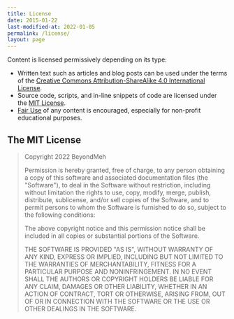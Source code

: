 ```yaml
---
title: License
date: 2015-01-22
last-modified-at: 2022-01-05
permalink: /license/
layout: page
---
```


Content is licensed permissively depending on its type:

* Written text such as articles and blog posts can be used under the terms of the
  [Creative Commons Attribution-ShareAlike 4.0 International License](http://creativecommons.org/licenses/by/4.0/).
* Source code, scripts, and in-line snippets of code are licensed under the
  [MIT License](#mit-license).
* [Fair Use](https://www.copyright.gov/fls/fl102.html) of any content is
  encouraged, especially for non-profit educational purposes.

## The MIT License
<a name="mit-license"></a>

> Copyright 2022 BeyondMeh
>  
> Permission is hereby granted, free of charge, to any person obtaining a copy
> of this software and associated documentation files (the "Software"), to
> deal in the Software without restriction, including without limitation the
> rights to use, copy, modify, merge, publish, distribute, sublicense, and/or
> sell copies of the Software, and to permit persons to whom the Software is
> furnished to do so, subject to the following conditions:
>  
> The above copyright notice and this permission notice shall be included in
> all copies or substantial portions of the Software.
>  
> THE SOFTWARE IS PROVIDED "AS IS", WITHOUT WARRANTY OF ANY KIND, EXPRESS OR
> IMPLIED, INCLUDING BUT NOT LIMITED TO THE WARRANTIES OF MERCHANTABILITY,
> FITNESS FOR A PARTICULAR PURPOSE AND NONINFRINGEMENT. IN NO EVENT SHALL THE
> AUTHORS OR COPYRIGHT HOLDERS BE LIABLE FOR ANY CLAIM, DAMAGES OR OTHER
> LIABILITY, WHETHER IN AN ACTION OF CONTRACT, TORT OR OTHERWISE, ARISING
> FROM, OUT OF OR IN CONNECTION WITH THE SOFTWARE OR THE USE OR OTHER DEALINGS
> IN THE SOFTWARE.
